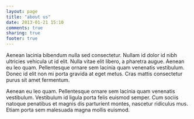 ```yaml
---
layout: page
title: "about us"
date: 2013-01-21 15:10
comments: true
sharing: true
footer: true
---
```


Aenean lacinia bibendum nulla sed consectetur. Nullam id dolor id nibh ultricies vehicula ut id elit. Nulla vitae elit libero, a pharetra augue. Aenean eu leo quam. Pellentesque ornare sem lacinia quam venenatis vestibulum. Donec id elit non mi porta gravida at eget metus. Cras mattis consectetur purus sit amet fermentum.

Aenean eu leo quam. Pellentesque ornare sem lacinia quam venenatis vestibulum. Vestibulum id ligula porta felis euismod semper. Cum sociis natoque penatibus et magnis dis parturient montes, nascetur ridiculus mus. Etiam porta sem malesuada magna mollis euismod.
